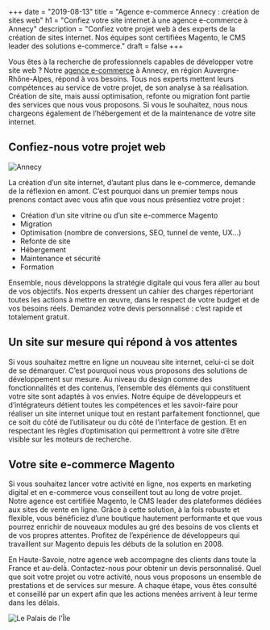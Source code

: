 +++
date = "2019-08-13"
title = "Agence e-commerce Annecy : création de sites web"
h1 = "Confiez votre site internet à une agence e-commerce à Annecy"
description = "Confiez votre projet web à des experts de la création de sites internet. Nos équipes sont certifiées Magento, le CMS leader des solutions e-commerce."
draft = false
+++

Vous êtes à la recherche de professionnels capables de développer votre site web ? Notre [agence e-commerce](/agence-ecom/) à Annecy, en région Auvergne-Rhône-Alpes, répond à vos besoins. Tous nos experts mettent leurs compétences au service de votre projet, de son analyse à sa réalisation. Création de site, mais aussi optimisation, refonte ou migration font partie des services que nous vous proposons. Si vous le souhaitez, nous nous chargeons également de l’hébergement et de la maintenance de votre site internet.

## Confiez-nous votre projet web

<img class="animate zoomIn margin-auto" src="/images/ville/annecy.png" alt="Annecy" />

La création d’un site internet, d’autant plus dans le e-commerce, demande de la réflexion en amont. C’est pourquoi dans un premier temps nous prenons contact avec vous afin que vous nous présentiez votre projet :

-	Création d’un site vitrine ou d’un site e-commerce Magento
-	Migration 
-	Optimisation (nombre de conversions, SEO, tunnel de vente, UX…)
-	Refonte de site
-	Hébergement
-	Maintenance et sécurité
-	Formation 

Ensemble, nous développons la stratégie digitale qui vous fera aller au bout de vos objectifs. Nos experts dressent un cahier des charges répertoriant toutes les actions à mettre en œuvre, dans le respect de votre budget et de vos besoins réels. Demandez votre devis personnalisé : c’est rapide et totalement gratuit.

## Un site sur mesure qui répond à vos attentes

Si vous souhaitez mettre en ligne un nouveau site internet, celui-ci se doit de se démarquer. C’est pourquoi nous vous proposons des solutions de développement sur mesure. Au niveau du design comme des fonctionnalités et des contenus, l’ensemble des éléments qui constituent votre site sont adaptés à vos envies. Notre équipe de développeurs et d’intégrateurs détient toutes les compétences et les savoir-faire pour réaliser un site internet unique tout en restant parfaitement fonctionnel, que ce soit du côté de l’utilisateur ou du côté de l’interface de gestion. Et en respectant les règles d’optimisation qui permettront à votre site d’être visible sur les moteurs de recherche.

## Votre site e-commerce Magento

Si vous souhaitez lancer votre activité en ligne, nos experts en marketing digital et en e-commerce vous conseillent tout au long de votre projet. Notre agence est certifiée Magento, le CMS leader des plateformes dédiées aux sites de vente en ligne. Grâce à cette solution, à la fois robuste et flexible, vous bénéficiez d’une boutique hautement performante et que vous pourrez enrichir de nouveaux modules au gré des besoins de vos clients et de vos propres attentes. Profitez de l’expérience de développeurs qui travaillent sur Magento depuis les débuts de la solution en 2008.

En Haute-Savoie, notre agence web accompagne des clients dans toute la France et au-delà. Contactez-nous pour obtenir un devis personnalisé. Quel que soit votre projet ou votre activité, nous vous proposons un ensemble de prestations et de services sur mesure. A chaque étape, vous êtes consulté et conseillé par un expert afin que les actions menées arrivent à leur terme dans les délais.

<img class="animate zoomIn margin-auto" src="/images/ville/palai-ile.jpg" alt="Le Palais de I'Île" />
